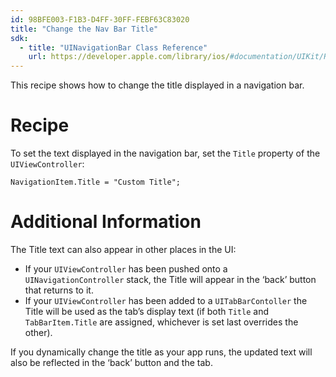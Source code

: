 ```yaml
---
id: 98BFE003-F1B3-D4FF-30FF-FEBF63C83020
title: "Change the Nav Bar Title"
sdk:
  - title: "UINavigationBar Class Reference" 
    url: https://developer.apple.com/library/ios/#documentation/UIKit/Reference/UINavigationBar_Class/Reference/UINavigationBar.html
---
```


This recipe shows how to change the title displayed in a navigation bar.

 <a name="Recipe" class="injected"></a>


# Recipe

To set the text displayed in the navigation bar, set the `Title` property of
the `UIViewController`:

```
NavigationItem.Title = "Custom Title";
```

 <a name="Additional_Information" class="injected"></a>


# Additional Information

The Title text can also appear in other places in the UI:

-  If your `UIViewController` has been pushed onto a `UINavigationController` stack, the Title will appear in the ‘back’ button that returns to it.
-  If your `UIViewController` has been added to a `UITabBarContoller` the Title will be used as the tab’s display text (if both `Title` and `TabBarItem.Title` are assigned, whichever is set last overrides the other).


If you dynamically change the title as your app runs, the updated text will
also be reflected in the ‘back’ button and the tab.

